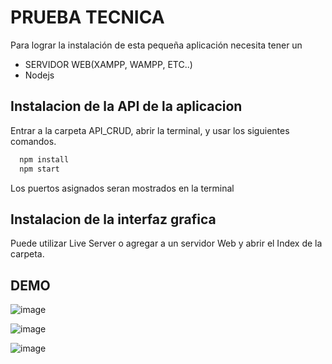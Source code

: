 # PRUEBA TECNICA

Para lograr la instalación de esta pequeña aplicación necesita tener
un 
* SERVIDOR WEB(XAMPP, WAMPP, ETC..)
* Nodejs








## Instalacion de la API de la aplicacion

Entrar a la carpeta API_CRUD, abrir la terminal, y usar los siguientes comandos.

```bash
  npm install
  npm start
```

Los puertos asignados seran mostrados en la terminal


## Instalacion de la interfaz grafica

Puede utilizar Live Server o agregar a un servidor Web y abrir el Index de la carpeta.



## DEMO

![image](https://user-images.githubusercontent.com/99460391/203645293-41e935e4-0ebe-4384-b2ea-5a718cdc38e6.png)

![image](https://user-images.githubusercontent.com/99460391/203645313-23f61332-6a00-4a37-aeda-bf272a70b09b.png)

![image](https://user-images.githubusercontent.com/99460391/203645335-94ba9200-ec5b-4ca4-bdfd-b3dd2cb6e7ad.png)


